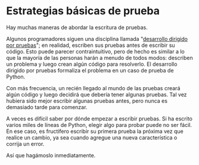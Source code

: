 # Estrategias básicas de prueba

Hay muchas maneras de abordar la escritura de pruebas.

Algunos programadores siguen una disciplina llamada "[desarrollo dirigido por pruebas](https://en.wikipedia.org/wiki/Test-driven_development)"; en realidad, escriben sus pruebas antes de escribir su código. Esto puede parecer contraintuitivo, pero de hecho es similar a lo que la mayoría de las personas harán a menudo de todos modos: describen un problema y luego crean algún código para resolverlo. El desarrollo dirigido por pruebas formaliza el problema en un caso de prueba de Python.

Con más frecuencia, un recién llegado al mundo de las pruebas creará algún código y luego decidirá que debería tener algunas pruebas. Tal vez hubiera sido mejor escribir algunas pruebas antes, pero nunca es demasiado tarde para comenzar.

A veces es difícil saber por dónde empezar a escribir pruebas. Si ha escrito varios miles de líneas de Python, elegir algo para probar puede no ser fácil. En ese caso, es fructífero escribir su primera prueba la próxima vez que realice un cambio, ya sea cuando agregue una nueva característica o corrija un error.

Así que hagámoslo inmediatamente.
